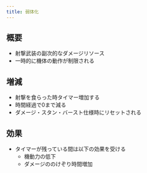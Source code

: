 ```yaml
---
title: 弱体化
---
```


## 概要
* 射撃武装の副次的なダメージリソース
* 一時的に機体の動作が制限される

## 増減
* 射撃を食らった時タイマー増加する
* 時間経過で0まで減る
* ダメージ・スタン・バースト仕様時にリセットされる

## 効果
* タイマーが残っている間は以下の効果を受ける
    * 機動力の低下
    * ダメージののけぞり時間増加
